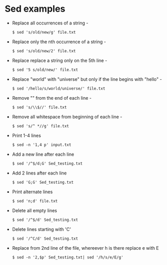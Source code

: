 
# Sed examples
* Replace all occurrences of a string - 
     ```  
     $ sed 's/old/new/g' file.txt
     ```  
* Replace only the nth occurrence of a string - 
     ```  
     $ sed 's/old/new/2' file.txt
     ```  
* Replace replace a string only on the 5th line - 
     ```  
     $ sed '5 s/old/new/' file.txt
     ```  
* Replace "world" with "universe" but only if the line begins with "hello" - 
     ```  
     $ sed '/hello/s/world/universe/' file.txt
     ```  
* Remove "" from the end of each line - 
     ```  
     $ sed 's/\\$//' file.txt
     ```  
* Remove all whitespace from beginning of each line - 
     ```  
     $ sed 's/^ *//g' file.txt
     ```  
* Print 1-4 lines
     ```  
     $ sed -n '1,4 p' input.txt
     ```  
* Add a new line after each line
     ```  
     $ sed '/^$/d;G' Sed_testing.txt
     ```  
* Add 2 lines after each line
     ```  
     $ sed 'G;G' Sed_testing.txt
     ```  
* Print alternate lines
     ```  
     $ sed 'n;d' file.txt
     ```  
* Delete all empty lines
     ```  
     $ sed '/^$/d' Sed_testing.txt
     ```  
* Delete lines starting with 'C'
     ```  
     $ sed '/^C/d' Sed_testing.txt
     ```  
* Replace from 2nd line of the file, whereever h is there replace e with E
     ```  
     $ sed -n '2,$p' Sed_testing.txt| sed '/h/s/e/E/g'
     ```  


